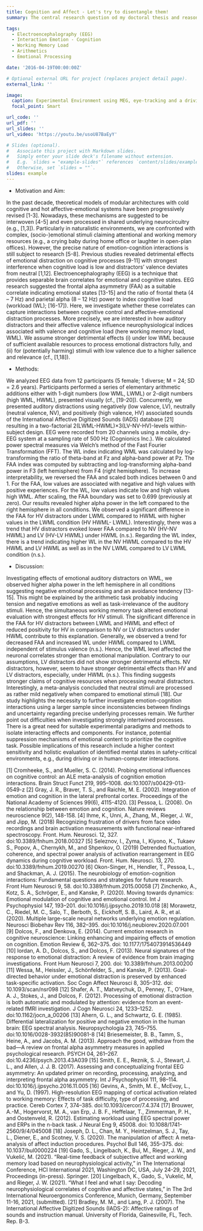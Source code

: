 ```yaml
---
title: Cognition and Affect - Let's try to disentangle them!
summary: The central research question od my doctoral thesis and reason for sleepless nights is how cognitive processes and emotional distractions interact with each other. How are these processes entangled ? Which control mechanisms are triggered? Does the valence of the emotional distraction play a fundamental role? And is there a further interaction with the level of task difficulty or workload level? Which neuronal activation patterns underly these processes? I accept the major challenge of this research question and its complexity and act as Sherlock Holmes...First insights from an EEG Pilot Study!

tags:
  - Electroencephalography (EEG)
  - Interaction Emotion - Cognition
  - Working Memory Load
  - Arithmetics
  - Emotional Processing

date: '2016-04-19T00:00:00Z'

# Optional external URL for project (replaces project detail page).
external_link: ''

image:
  caption: Experimental Environment using MEG, eye-tracking and a driving simulator
  focal_point: Smart

url_code: ''
url_pdf: ''
url_slides: ''
url_video: 'https://youtu.be/usoU87BaEyY'

# Slides (optional).
#   Associate this project with Markdown slides.
#   Simply enter your slide deck's filename without extension.
#   E.g. `slides = "example-slides"` references `content/slides/example-slides.md`.
#   Otherwise, set `slides = ""`.
slides: example
---
```


- Motivation and Aim: 

In the past decade, theoretical models of modular architectures with cold cognitive and hot affective-emotional systems have been progressively revised [1-3]. Nowadays, these mechanisms are suggested to be interwoven [4-5] and even processed in shared underlying neurocircuitry (e.g., [1,3]). Particularly in naturalistic environments, we are confronted with complex, (socio-)emotional stimuli claiming attentional and working memory resources (e.g., a crying baby during home office or laughter in open-plan offices). However, the precise nature of emotion-cognition interactions is still subject to research [5-8]. Previous studies revealed detrimental effects of emotional distraction on cognitive processes [9-11] with strongest interference when cognitive load is low and distractors’ valence deviates from neutral [1,12]. Electroencephalography (EEG) is a technique that provides separable brain correlates for emotional and cognitive states. EEG research suggested the frontal alpha asymmetry (FAA) as a suitable correlate indicating emotional states [13-15] and the ratio of frontal theta (4 – 7 Hz) and parietal alpha (8 – 12 Hz) power to index cognitive load (workload (WL); [16-17]). Here, we investigate whether these correlates can capture interactions between cognitive control and affective-emotional distraction processes. More precisely, we are interested in how auditory distractors and their affective valence influence neurophysiological indices associated with valence and cognitive load (here working memory load, WML). We assume stronger detrimental effects (i) under low WML because of sufficient available resources to process emotional distractors fully, and (ii) for (potentially harming) stimuli with low valence due to a higher salience and relevance (cf., [1,18]).

- Methods:

We analyzed EEG data from 12 participants (5 female; 1 diverse; M = 24; SD = 2.6 years). Participants performed a series of elementary arithmetic additions either with 1-digit numbers (low WML, LWML) or 2-digit numbers (high WML, HWML), presented visually (cf., [19-20]). 
Concurrently, we presented auditory distractions using negatively (low valence, LV), neutrally (neutral valence, NV), and positively (high valence, HV) associated sounds of the International Affective Digitized Sounds (IADS) database [21] resulting in a two-factorial 2(LWML-HWML)×3(LV-NV-HV)-levels within-subject design. 
EEG were recorded from 20 channels using a mobile, dry-EEG system at a sampling rate of 500 Hz (Cognionics Inc.).
We calculated power spectral measures via Welch’s method of the Fast Fourier Transformation (FFT). 
The WL index indicating WML was calculated by log-transforming the ratio of theta-band at Fz and alpha-band power at Pz.
The FAA index was computed by subtracting and log-transforming alpha-band power in F3 (left hemisphere) from F4 (right hemisphere). 
To increase interpretability, we reversed the FAA and scaled both indices between 0 and 1. 
For the FAA, low values are associated with negative and high values with positive experiences. 
For the WL, low values indicate low and high values high WML.
After scaling, the FAA boundary was set to 0.699 (previously at zero). 
Our results revealed higher alpha power in the left compared to the right hemisphere in all conditions. 
We observed a significant difference in the FAA for HV distractors under LWML compared to HWML with higher values in the LWML condition (HV HWML-
LWML). 
Interestingly, there was a trend that HV distractors evoked lower FAA compared to NV (HV-NV HWML) and LV (HV-LV HWML) under HWML (n.s.).
Regarding the WL index, there is a trend indicating higher WL in the NV HWML compared to the HV HWML and LV HWML as well as in the NV LWML compared to LV LWML condition (n.s.).

- Discussion:

Investigating effects of emotional auditory distractors on WML, we observed higher alpha power in the left hemisphere in all conditions suggesting negative emotional processing and an avoidance tendency [13-15]. This might be explained by the arithmetic task probably inducing tension and negative emotions as well as task-irrelevance of the auditory stimuli. Hence, the simultaneous working memory task altered emotional evaluation with strongest effects for HV stimuli. The significant difference in the FAA for HV distractors between LWML and HWML and effect of reduced positivity for HV in comparison to NV or LV distractors under HWML contribute to this explanation. Generally, we observed a trend for decreased FAA and increased WL under HWML compared to LWML independent of stimulus valence (n.s.). Hence, the WML level affected the neuronal correlates stronger than emotional manipulation. Contrary to our assumptions, LV distractors did not show stronger detrimental effects. NV distractors, however, seem to have stronger detrimental effects than HV and LV distractors, especially, under HWML (n.s.). This finding suggests stronger claims of cognitive resources when processing neutral distractors. Interestingly, a meta-analysis concluded that neutral stimuli are processed as rather mild negatively when compared to emotional stimuli [18]. Our study highlights the necessity to further investigate emotion-cognition interactions using a larger sample since inconsistencies between findings and uncertainty regarding precise underlying processes remain. We further point out difficulties when investigating strongly intertwined processes. There is a great need for suitable experimental paradigms and methods to isolate interacting effects and components. For instance, potential suppression mechanisms of emotional content to prioritize the cognitive task. Possible implications of this research include a higher context sensitivity and holistic evaluation of identified mental states in safety-critical environments, e.g., during driving or in human-computer interactions.

[1] Cromheeke, S., and Mueller, S. C. (2014). Probing emotional influences on cognitive control: an ALE meta-analysis of cognition emotion interactions. Brain Struct Funct 219, 995–1008. doi:10.1007/s00429-013-0549-z
[2] Gray, J. R., Braver, T. S., and Raichle, M. E. (2002). Integration of emotion and cognition in the lateral prefrontal cortex. Proceedings of the National Academy of Sciences 99(6), 4115-4120.
[3] Pessoa, L. (2008). On the relationship between emotion and cognition. Nature reviews neuroscience 9(2), 148-158.
[4] Ihme, K., Unni, A., Zhang, M., Rieger, J. W., and Jipp, M. (2018) Recognizing frustration of drivers from face video recordings and brain activation measurements with functional near-infrared spectroscopy. Front. Hum. Neurosci. 12, 327. doi:10.3389/fnhum.2018.00327
[5] Seleznov, I., Zyma, I., Kiyono, K., Tukaev S., Popov, A., Chernykh, M., and Shpenkov, O. (2019) Detrended fluctuation, coherence, and spectral power analysis of activation rearrangement in EEG dynamics during cognitive workload. Front. Hum. Neurosci. 13, 270. doi:10.3389/fnhum.2019.00270
[6] Okon-Singer, H., Hendler, T., Pessoa, L., and Shackman, A. J. (2015). The neurobiology of emotion-cognition interactions: Fundamental questions and strategies for future research. Front Hum Neurosci 9, 58. doi:10.3389/fnhum.2015.00058
[7] Zinchenko, A., Kotz, S. A., Schröger, E., and Kanske, P. (2020). Moving towards dynamics: Emotional modulation of cognitive and emotional control. Int J Psychophysiol 147, 193–201. doi:10.1016/j.ijpsycho.2019.10.018
[8] Morawetz, C., Riedel, M. C., Salo, T., Berboth, S., Eickhoff, S. B., Laird, A. R., et al. (2020). Multiple large-scale neural networks underlying emotion regulation. Neurosci Biobehav Rev 116, 382–395. doi:10.1016/j.neubiorev.2020.07.001
[9] Dolcos, F., and Denkova, E. (2014). Current emotion research in cognitive neuroscience: Linking enhancing and impairing effects of emotion on cognition. Emotion Review 6, 362–375. doi: 10.1177/1754073914536449
[10] Iordan, A. D., Dolcos, S., and Dolcos, F. (2013). Neural signatures of the response to emotional distraction: A review of evidence from brain imaging investigations. Front Hum Neurosci 7, 200. doi: 10.3389/fnhum.2013.00200
[11] Wessa, M., Heissler, J., Schönfelder, S., and Kanske, P. (2013). Goal-directed behavior under emotional distraction is preserved by enhanced task-specific activation. Soc Cogn Affect Neurosci 8, 305–312. doi: 10.1093/scan/nsr098
[12] Shafer, A. T., Matveychuk, D., Penney, T., O'Hare, A. J., Stokes, J., and Dolcos, F. (2012). Processing of emotional distraction is both automatic and modulated by attention: evidence from an event-related fMRI investigation. J Cogn Neurosci 24, 1233–1252. doi:10.1162/jocn_a_00206
[13] Ahern, G. L., and Schwartz, G. E. (1985). Differential lateralization for positive and negative emotion in the human brain: EEG spectral analysis. Neuropsychologia 23, 745–755. doi:10.1016/0028-3932(85)90081-8
[14] Briesemeister, B. B., Tamm, S., Heine, A., and Jacobs, A. M. (2013). Approach the good, withdraw from the bad—A review on frontal alpha asymmetry measures in applied psychological research. PSYCH 04, 261–267. doi:10.4236/psych.2013.43A039
[15] Smith, E. E., Reznik, S. J., Stewart, J. L., and Allen, J. J. B. (2017). Assessing and conceptualizing frontal EEG asymmetry: An updated primer on recording, processing, analyzing, and interpreting frontal alpha asymmetry. Int J Psychophysiol 111, 98–114. doi:10.1016/j.ijpsycho.2016.11.005
[16] Gevins, A., Smith, M. E., McEvoy, L., and Yu, D. (1997). High-resolution EEG mapping of cortical activation related to working memory: Effects of task difficulty, type of processing, and practice. Cereb Cortex 7, 374–385. doi:10.1093/cercor/7.4.374
[17] Brouwer, A.-M., Hogervorst, M. A., van Erp, J. B. F., Heffelaar, T., Zimmerman, P. H., and Oostenveld, R. (2012). Estimating workload using EEG spectral power and ERPs in the n-back task. J Neural Eng 9, 45008. doi: 10.1088/1741-2560/9/4/045008
[18] Joseph, D. L., Chan, M. Y., Heintzelman, S. J., Tay, L., Diener, E., and Scotney, V. S. (2020). The manipulation of affect: A meta-analysis of affect induction procedures. Psychol Bull 146, 355–375. doi: 10.1037/bul0000224
[19] Gado, S., Lingelbach, K., Bui, M., Rieger, J. W., and Vukelić, M. (2021). “Real-time feedback of subjective affect and working memory load based on neurophysiological activity,” in The International Conference, HCI International 2021, Washington DC, USA, July 24-29, 2021, Proceedings (in-press). Springer.
[20] Lingelbach, K., Gado, S., Vukelić, M, and Rieger, J. W. (2021). “What I feel and what I say: Decoding neurophysiological correlates of cognitive and affective states,” in The 3rd International Neuroergonomics Conference, Munich, Germany, September 11-16, 2021, (submitted).
[21] Bradley, M. M., and Lang, P. J. (2007). The International Affective Digitized Sounds (IADS-2): Affective ratings of sounds and instruction manual. University of Florida, Gainesville, FL, Tech. Rep. B-3.
